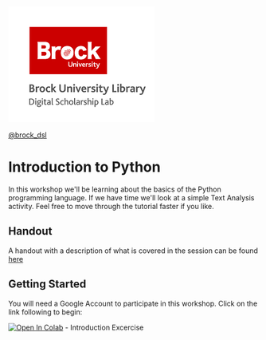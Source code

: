 ![DSL Logo](dsl_logo.png)

[@brock_dsl](https://twitter.com/brock_dsl)


# Introduction to Python

In this workshop we'll be learning about the basics of the Python programming language. If we have time we'll look at a simple Text Analysis activity. Feel free to move through the tutorial faster if you like.

## Handout

A handout with a description of what is covered in the session can be found [here](https://brockdsl.github.io/Intro_to_Python_Workshop/intro_python.pdf)


## Getting Started

You will need a Google Account to participate in this workshop. Click on the link following to begin:

[![Open In Colab](https://colab.research.google.com/assets/colab-badge.svg)](https://colab.research.google.com/github/BrockDSL/Intro_to_Python_Workshop/blob/master/01_intro.ipynb) - Introduction Excercise





